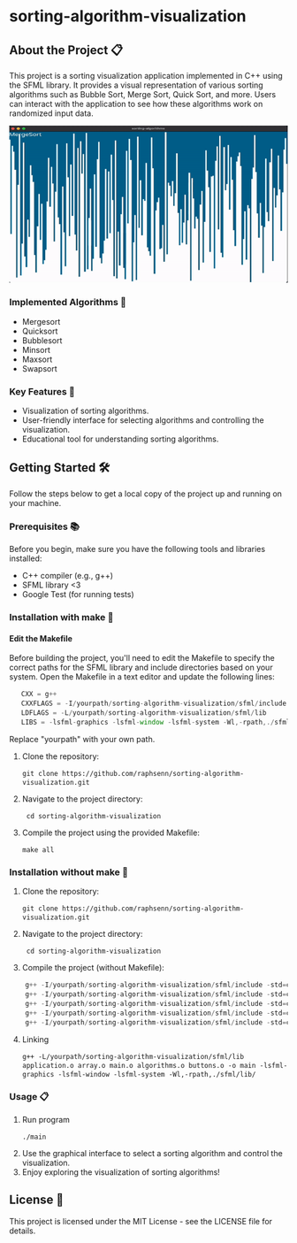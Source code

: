 # sorting-algorithm-visualization
## About the Project 📋

This project is a sorting visualization application implemented in C++ using the SFML library. It provides a visual representation of various sorting algorithms such as Bubble Sort, Merge Sort, Quick Sort, and more. Users can interact with the application to see how these algorithms work on randomized input data.

<div align="center">
  <img src="mergesort.gif" alt="gif">
</div>

### Implemented Algorithms 🧮
- Mergesort
- Quicksort
- Bubblesort
- Minsort
- Maxsort
- Swapsort

### Key Features 🔑

- Visualization of sorting algorithms.
- User-friendly interface for selecting algorithms and controlling the visualization.
- Educational tool for understanding sorting algorithms.

## Getting Started 🛠

Follow the steps below to get a local copy of the project up and running on your machine.

### Prerequisites 📚

Before you begin, make sure you have the following tools and libraries installed:

- C++ compiler (e.g., g++)
- SFML library <3
- Google Test (for running tests)

### Installation with make 🔧

#### Edit the Makefile
Before building the project, you'll need to edit the Makefile to specify the correct paths for the SFML library and include directories based on your system. Open the Makefile in a text editor and update the following lines:

 ```js
	CXX = g++
	CXXFLAGS = -I/yourpath/sorting-algorithm-visualization/sfml/include -std=c++11
	LDFLAGS = -L/yourpath/sorting-algorithm-visualization/sfml/lib
	LIBS = -lsfml-graphics -lsfml-window -lsfml-system -Wl,-rpath,./sfml/lib/
 ```
Replace "yourpath" with your own path.

1. Clone the repository:
	```shell
	git clone https://github.com/raphsenn/sorting-algorithm-visualization.git
2. Navigate to the project directory:
 	```shell
	 cd sorting-algorithm-visualization
3. Compile the project using the provided Makefile:
	```shell
	make all

### Installation without make 🔧

1. Clone the repository:
	```shell
	git clone https://github.com/raphsenn/sorting-algorithm-visualization.git
2. Navigate to the project directory:
 	```shell
	 cd sorting-algorithm-visualization
3. Compile the project (without Makefile):
```js
	g++ -I/yourpath/sorting-algorithm-visualization/sfml/include -std=c++11 -c application.cpp -o application.o
	g++ -I/yourpath/sorting-algorithm-visualization/sfml/include -std=c++11 -c array.cpp -o array.o
	g++ -I/yourpath/sorting-algorithm-visualization/sfml/include -std=c++11 -c main.cpp -o main.o
	g++ -I/yourpath/sorting-algorithm-visualization/sfml/include -std=c++11 -c algorithms.cpp -o algorithms.o
	g++ -I/yourpath/sorting-algorithm-visualization/sfml/include -std=c++11 -c buttons.cpp -o buttons.o
 ```
4. Linking
	```shell
    g++ -L/yourpath/sorting-algorithm-visualization/sfml/lib application.o array.o main.o algorithms.o buttons.o -o main -lsfml-graphics -lsfml-window -lsfml-system -Wl,-rpath,./sfml/lib/
### Usage 📋
1. Run program
	```shell
	./main
2. Use the graphical interface to select a sorting algorithm and control the visualization.
3. Enjoy exploring the visualization of sorting algorithms!

## License 📜
This project is licensed under the MIT License - see the LICENSE file for details.

